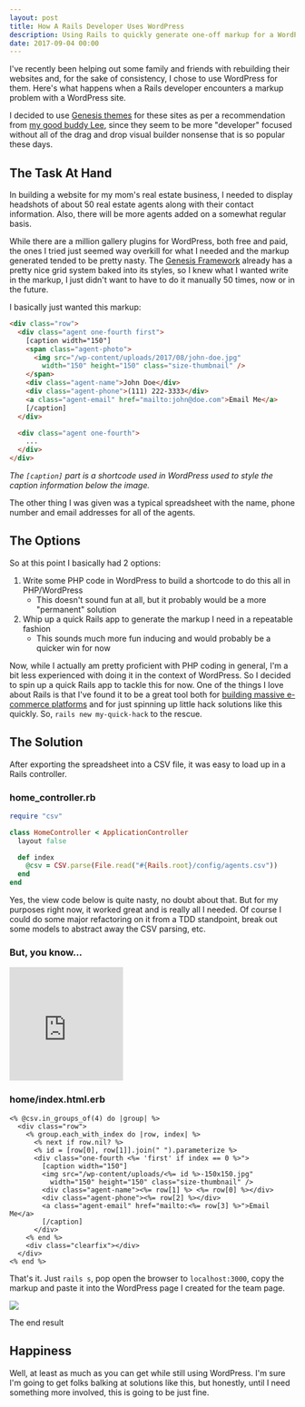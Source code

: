 ```yaml
---
layout: post
title: How A Rails Developer Uses WordPress
description: Using Rails to quickly generate one-off markup for a WordPress site
date: 2017-09-04 00:00
---
```


I've recently been helping out some family and friends with rebuilding their
websites and, for the sake of consistency, I chose to use WordPress for them.
Here's what happens when a Rails developer encounters a markup problem with a
WordPress site.

I decided to use [Genesis themes](https://www.studiopress.com) for these sites as per a recommendation from [my good buddy Lee](https://leehblue.com), since they seem to be more "developer" focused without all of the drag and drop visual builder nonsense that is so popular these days.

## The Task At Hand
In building a website for my mom's real estate business, I needed to display headshots of about 50 real estate agents along with their contact information.  Also, there will be more agents added on a somewhat regular basis.

While there are a million gallery plugins for WordPress, both free and paid, the ones I tried just seemed way overkill for what I needed and the markup generated tended to be pretty nasty.  The [Genesis Framework](https://my.studiopress.com/themes/genesis) already has a pretty nice grid system baked into its styles, so I knew what I wanted write in the markup, I just didn't want to have to do it manually 50 times, now or in the future.

I basically just wanted this markup:

``` html
<div class="row">
  <div class="agent one-fourth first">
    [caption width="150"]
    <span class="agent-photo">
      <img src="/wp-content/uploads/2017/08/john-doe.jpg"
        width="150" height="150" class="size-thumbnail" />
    </span>
    <div class="agent-name">John Doe</div>
    <div class="agent-phone">(111) 222-3333</div>
    <a class="agent-email" href="mailto:john@doe.com">Email Me</a>
    [/caption]
  </div>

  <div class="agent one-fourth">
    ...
  </div>
</div>
```

_The `[caption]` part is a shortcode used in WordPress used to style the caption information below the image._

The other thing I was given was a typical spreadsheet with the name, phone number and email addresses for all of the agents.

## The Options
So at this point I basically had 2 options:
1. Write some PHP code in WordPress to build a shortcode to do this all in PHP/WordPress
    * This doesn't sound fun at all, but it probably would be a more "permanent" solution
2. Whip up a quick Rails app to generate the markup I need in a repeatable fashion
    * This sounds much more fun inducing and would probably be a quicker win for now

Now, while I actually am pretty proficient with PHP coding in general, I'm a bit less experienced with doing it in the context of WordPress.  So I decided to spin up a quick Rails app to tackle this for now.  <span class="evidence">One of the things I love about Rails is that I've found it to be a great tool both for [building massive e-commerce platforms](https://cart66.com/?utm_source=joey&utm_medium=blog) and for just spinning up little hack solutions like this quickly.</span> So, `rails new my-quick-hack` to the rescue.

## The Solution
After exporting the spreadsheet into a CSV file, it was easy to load up in a Rails controller.

### home_controller.rb
``` ruby
require "csv"

class HomeController < ApplicationController
  layout false

  def index
    @csv = CSV.parse(File.read("#{Rails.root}/config/agents.csv"))    
  end
end
```

Yes, the view code below is quite nasty, no doubt about that.  But for my purposes right now, it worked great and is really all I needed.  Of course I could do some major refactoring on it from a TDD standpoint, break out some models to abstract away the CSV parsing, etc.

### But, you know...
<iframe src="https://giphy.com/embed/bWM2eWYfN3r20" width="200" height="200" frameBorder="0" class="giphy-embed" allowFullScreen></iframe>

### home/index.html.erb
``` erb
<% @csv.in_groups_of(4) do |group| %>
  <div class="row">
    <% group.each_with_index do |row, index| %>
      <% next if row.nil? %>
      <% id = [row[0], row[1]].join(" ").parameterize %>
      <div class="one-fourth <%= 'first' if index == 0 %>">
        [caption width="150"]
        <img src="/wp-content/uploads/<%= id %>-150x150.jpg"
          width="150" height="150" class="size-thumbnail" />
        <div class="agent-name"><%= row[1] %> <%= row[0] %></div>
        <div class="agent-phone"><%= row[2] %></div>
        <a class="agent-email" href="mailto:<%= row[3] %>">Email Me</a>
        [/caption]
      </div>
    <% end %>
    <div class="clearfix"></div>
  </div>
<% end %>
```

That's it.  Just `rails s`, pop open the browser to `localhost:3000`, copy the markup and paste it into the WordPress page I created for the team page.

<img src="/assets/agents-grid-screenshot.jpg" class="bordered-image">

The end result

## Happiness
Well, at least as much as you can get while still using WordPress.  I'm sure
I'm going to get folks balking at solutions like this, but honestly, until I
need something more involved, this is going to be just fine.
